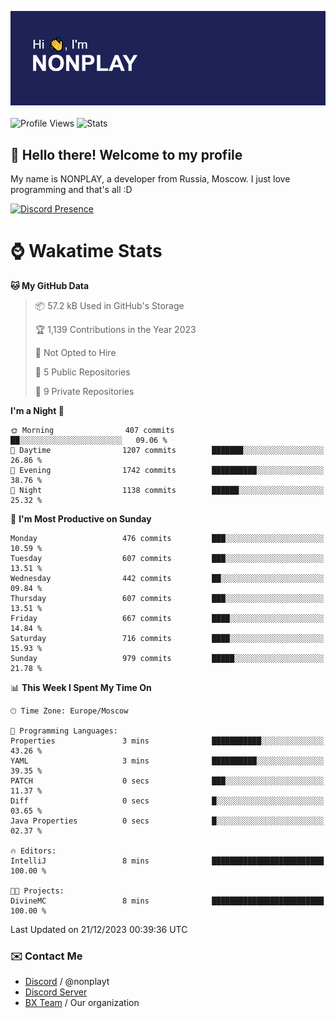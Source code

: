 ![Discord Presence](./header.png)
<br></br>
![Profile Views](https://komarev.com/ghpvc/?username=NONPLAYT&color=blue&style=for-the-badge)
![Stats](https://img.shields.io/badge/0%25-OPTIMIZED-orange?style=for-the-badge)


## :wave: Hello there! Welcome to my profile

My name is NONPLAY, a developer from Russia, Moscow. I just love programming and that's all :D

[![Discord Presence](https://lanyard.cnrad.dev/api/597087584090587177?showDisplayName=true)](https://discord.com/users/597087584090587177) 

# ⌚ Wakatime Stats

<!--START_SECTION:waka-->
**🐱 My GitHub Data** 

> 📦 57.2 kB Used in GitHub's Storage 
 > 
> 🏆 1,139 Contributions in the Year 2023
 > 
> 🚫 Not Opted to Hire
 > 
> 📜 5 Public Repositories 
 > 
> 🔑 9 Private Repositories 
 > 
**I'm a Night 🦉** 

```text
🌞 Morning                407 commits         ██░░░░░░░░░░░░░░░░░░░░░░░   09.06 % 
🌆 Daytime                1207 commits        ███████░░░░░░░░░░░░░░░░░░   26.86 % 
🌃 Evening                1742 commits        ██████████░░░░░░░░░░░░░░░   38.76 % 
🌙 Night                  1138 commits        ██████░░░░░░░░░░░░░░░░░░░   25.32 % 
```
📅 **I'm Most Productive on Sunday** 

```text
Monday                   476 commits         ███░░░░░░░░░░░░░░░░░░░░░░   10.59 % 
Tuesday                  607 commits         ███░░░░░░░░░░░░░░░░░░░░░░   13.51 % 
Wednesday                442 commits         ██░░░░░░░░░░░░░░░░░░░░░░░   09.84 % 
Thursday                 607 commits         ███░░░░░░░░░░░░░░░░░░░░░░   13.51 % 
Friday                   667 commits         ████░░░░░░░░░░░░░░░░░░░░░   14.84 % 
Saturday                 716 commits         ████░░░░░░░░░░░░░░░░░░░░░   15.93 % 
Sunday                   979 commits         █████░░░░░░░░░░░░░░░░░░░░   21.78 % 
```


📊 **This Week I Spent My Time On** 

```text
🕑︎ Time Zone: Europe/Moscow

💬 Programming Languages: 
Properties               3 mins              ███████████░░░░░░░░░░░░░░   43.26 % 
YAML                     3 mins              ██████████░░░░░░░░░░░░░░░   39.35 % 
PATCH                    0 secs              ███░░░░░░░░░░░░░░░░░░░░░░   11.37 % 
Diff                     0 secs              █░░░░░░░░░░░░░░░░░░░░░░░░   03.65 % 
Java Properties          0 secs              █░░░░░░░░░░░░░░░░░░░░░░░░   02.37 % 

🔥 Editors: 
IntelliJ                 8 mins              █████████████████████████   100.00 % 

🐱‍💻 Projects: 
DivineMC                 8 mins              █████████████████████████   100.00 % 
```


 Last Updated on 21/12/2023 00:39:36 UTC
<!--END_SECTION:waka-->

### ✉️ Contact Me

- [Discord](https://discord.com/users/597087584090587177) / @nonplayt
- [Discord Server](https://discord.gg/p7cxhw7E2M)
- [BX Team](https://github.com/BX-Team) / Our organization
